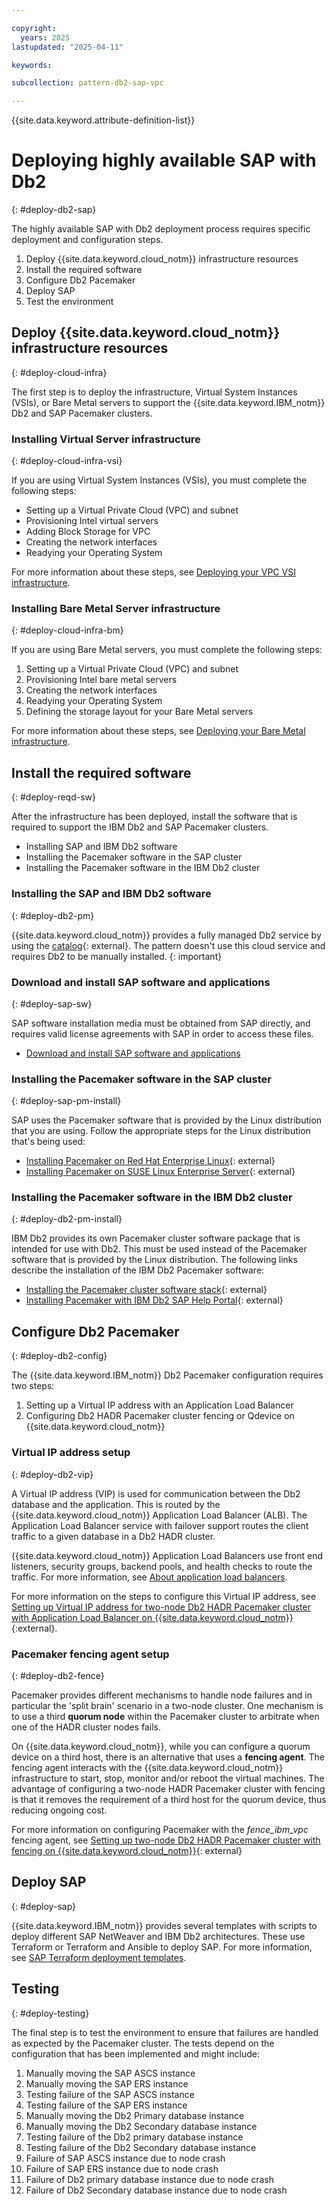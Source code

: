 ```yaml
---

copyright:
  years: 2025
lastupdated: "2025-04-11"

keywords:

subcollection: pattern-db2-sap-vpc

---
```


{{site.data.keyword.attribute-definition-list}}

# Deploying highly available SAP with Db2
{: #deploy-db2-sap}

The highly available SAP with Db2 deployment process requires specific deployment and configuration steps.

1. Deploy {{site.data.keyword.cloud_notm}} infrastructure resources
1. Install the required software
1. Configure Db2 Pacemaker
1. Deploy SAP
1. Test the environment

## Deploy {{site.data.keyword.cloud_notm}} infrastructure resources
{: #deploy-cloud-infra}

The first step is to deploy the infrastructure, Virtual System Instances (VSIs), or Bare Metal servers to support the {{site.data.keyword.IBM_notm}} Db2 and SAP Pacemaker clusters.

### Installing Virtual Server infrastructure
{: #deploy-cloud-infra-vsi}

If you are using Virtual System Instances (VSIs), you must complete the following steps:

* Setting up a Virtual Private Cloud (VPC) and subnet
* Provisioning Intel virtual servers
* Adding Block Storage for VPC
* Creating the network interfaces
* Readying your Operating System

For more information about these steps, see [Deploying your VPC VSI infrastructure](/docs/sap?topic=sap-vs-set-up-infrastructure).

### Installing Bare Metal Server infrastructure
{: #deploy-cloud-infra-bm}

If you are using Bare Metal servers, you must complete the following steps:

1. Setting up a Virtual Private Cloud (VPC) and subnet
1. Provisioning Intel bare metal servers
1. Creating the network interfaces
1. Readying your Operating System
1. Defining the storage layout for your Bare Metal servers

For more information about these steps, see [Deploying your Bare Metal infrastructure](/docs/sap?topic=sap-bm-vpc-set-up-infrastructure).

## Install the required software
{: #deploy-reqd-sw}

After the infrastructure has been deployed, install the software that is required to support the IBM Db2 and SAP Pacemaker clusters.

* Installing SAP and IBM Db2 software
* Installing the Pacemaker software in the SAP cluster
* Installing the Pacemaker software in the IBM Db2 cluster

### Installing the SAP and IBM Db2 software
{: #deploy-db2-pm}

{{site.data.keyword.cloud_notm}} provides a fully managed Db2 service by using the [catalog](/catalog/services/db2){: external}. The pattern doesn't use this cloud service and requires Db2 to be manually installed. {: important}

### Download and install SAP software and applications
{: #deploy-sap-sw}

SAP software installation media must be obtained from SAP directly, and requires valid license agreements with SAP in order to access these files.

* [Download and install SAP software and applications](/docs/sap?topic=sap-download-install-media)

### Installing the Pacemaker software in the SAP cluster
{: #deploy-sap-pm-install}

SAP uses the Pacemaker software that is provided by the Linux distribution that you are using. Follow the appropriate steps for the Linux distribution that's being used: 

* [Installing Pacemaker on Red Hat Enterprise Linux](https://www.redhat.com/en/blog/rhel-pacemaker-cluster){: external}
* [Installing Pacemaker on SUSE Linux Enterprise Server](https://documentation.suse.com/sle-ha/12-SP5/html/SLE-HA-all/art-ha-install-quick.html){: external}

### Installing the Pacemaker software in the IBM Db2 cluster
{: #deploy-db2-pm-install}

IBM Db2 provides its own Pacemaker cluster software package that is intended for use with Db2. This must be used instead of the Pacemaker software that is provided by the Linux distribution. The following links describe the installation of the IBM Db2 Pacemaker software:

* [Installing the Pacemaker cluster software stack](https://www.ibm.com/docs/en/db2/12.1?topic=manager-installing-pacemaker-cluster){: external}
* [Installing Pacemaker with IBM Db2 SAP Help Portal](https://help.sap.com/docs/DB6/e3eefec5d20740f4872652a475457348/f725ea789c4043e5bee3d0fafd07bc9e.html){: external}


## Configure Db2 Pacemaker
{: #deploy-db2-config}

The {{site.data.keyword.IBM_notm}} Db2 Pacemaker configuration requires two steps:

1. Setting up a Virtual IP address with an Application Load Balancer
1. Configuring Db2 HADR Pacemaker cluster fencing or Qdevice on {{site.data.keyword.cloud_notm}}

### Virtual IP address setup
{: #deploy-db2-vip}

A Virtual IP address (VIP) is used for communication between the Db2 database and the application. This is routed by the {{site.data.keyword.cloud_notm}} Application Load Balancer (ALB). The Application Load Balancer service with failover support routes the client traffic to a given database in a Db2 HADR cluster.

{{site.data.keyword.cloud_notm}} Application Load Balancers use front end listeners, security groups, backend pools, and health checks to route the traffic. For more information, see [About application load balancers](/docs/vpc?topic=vpc-load-balancers-about).

For more information on the steps to configure this Virtual IP address, see [Setting up Virtual IP address for two-node Db2 HADR Pacemaker cluster with Application Load Balancer on {{site.data.keyword.cloud_notm}}](https://www.ibm.com/support/pages/node/7184308){:external}.

### Pacemaker fencing agent setup
{: #deploy-db2-fence}

Pacemaker provides different mechanisms to handle node failures and in particular the 'split brain' scenario in a two-node cluster. One mechanism is to use a third **quorum node** within the Pacemaker cluster to arbitrate when one of the HADR cluster nodes fails.

On {{site.data.keyword.cloud_notm}}, while you can configure a quorum device on a third host, there is an alternative that uses a **fencing agent**. The fencing agent interacts with the {{site.data.keyword.cloud_notm}} infrastructure to start, stop, monitor and/or reboot the virtual machines. The advantage of configuring a two-node HADR Pacemaker cluster with fencing is that it removes the requirement of a third host for the quorum device, thus reducing ongoing cost. 

For more information on configuring Pacemaker with the *fence_ibm_vpc* fencing agent, see [Setting up two-node Db2 HADR Pacemaker cluster with fencing on {{site.data.keyword.cloud_notm}}](https://www.ibm.com/support/pages/node/7228864){: external}

## Deploy SAP
{: #deploy-sap}

{{site.data.keyword.IBM_notm}} provides several templates with scripts to deploy different SAP NetWeaver and IBM Db2 architectures.  These use Terraform or Terraform and Ansible to deploy SAP. For more information, see [SAP Terraform deployment templates](/docs/sap?topic=sap-terraform-templates).

## Testing
{: #deploy-testing}

The final step is to test the environment to ensure that failures are handled as expected by the Pacemaker cluster. The tests depend on the configuration that has been implemented and might include:

1. Manually moving the SAP ASCS instance
1. Manually moving the SAP ERS instance
1. Testing failure of the SAP ASCS instance
1. Testing failure of the SAP ERS instance
1. Manually moving the Db2 Primary database instance
1. Manually moving the Db2 Secondary database instance
1. Testing failure of the Db2 primary database instance
1. Testing failure of the Db2 Secondary database instance
1. Failure of SAP ASCS instance due to node crash
1. Failure of SAP ERS instance due to node crash
1. Failure of Db2 primary database instance due to node crash
1. Failure of Db2 Secondary database instance due to node crash
